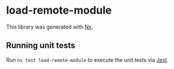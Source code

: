 # load-remote-module

This library was generated with [Nx](https://nx.dev).

## Running unit tests

Run `nx test load-remote-module` to execute the unit tests via [Jest](https://jestjs.io).
